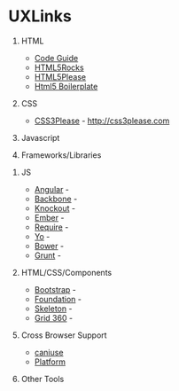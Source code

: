 # UXLinks

1)	HTML
	-  [Code Guide](https://github.com/mdo/code-guide)
	-  [HTML5Rocks](https://github.com/html5rocks)
	-  [HTML5Please](https://github.com/h5bp/html5please)
	-  [Html5 Boilerplate](https://github.com/h5bp/html5boilerplate.com)

2)	CSS
  	-  [CSS3Please](https://github.com/paulirish/css3please) - http://css3please.com

3) 	Javascript

4)	Frameworks/Libraries
	
1.	JS
	-  [Angular](https://github.com/angular) - 
	-  [Backbone]() - 
	-  [Knockout]() - 
	-  [Ember]() - 
	-  [Require]() - 
	-  [Yo]() - 
	-  [Bower]() - 
	-  [Grunt]() - 
		
2.	HTML/CSS/Components
	
	-  [Bootstrap]() - 
	-  [Foundation]() - 
	-  [Skeleton]() - 
	-  [Grid 360]() - 
	
5)	Cross Browser Support
	-  [caniuse](http://caniuse.com/)
	-  [Platform](http://www.evolutionoftheweb.com/#/evolution/day)
		
6)	Other Tools
